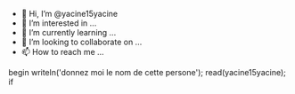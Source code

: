 - 👋 Hi, I’m @yacine15yacine
- 👀 I’m interested in ...
- 🌱 I’m currently learning ...
- 💞️ I’m looking to collaborate on ...
- 📫 How to reach me ...

<!---
yacine15yacine/yacine15yacine is a ✨ special ✨ repository because its `README.md` (this file) appears on your GitHub profile.
You can click the Preview link to take a look at your changes.
--->
begin
writeln('donnez moi le nom de cette persone');
read(yacine15yacine);
if
